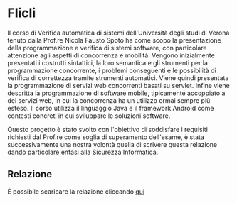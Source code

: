 # Flicli
Il corso di Verifica automatica di sistemi dell'Università degli studi di Verona tenuto dalla Prof.re Nicola Fausto Spoto ha come scopo la presentazione della programmazione e verifica di sistemi software, con particolare attenzione agli aspetti di concorrenza e mobilità. Vengono inizialmente presentati i costrutti sintattici, la loro semantica e gli strumenti per la programmazione concorrente, i problemi conseguenti e le possibilità di verifica di correttezza tramite strumenti automatici. Viene quindi presentata la programmazione di servizi web concorrenti basati su servlet. Infine viene descritta la programmazione di software mobile, tipicamente accoppiato a dei servizi web, in cui la concorrenza ha un utilizzo ormai sempre più esteso. Il corso utilizza il linguaggio Java e il framework Android come contesti concreti in cui sviluppare le soluzioni software.

Questo progetto è stato svolto con l'obiettivo di soddisfare i requisiti richiesti dal Prof.re come soglia di superamento dell'esame, è stata successivamente una nostra volontà quella di scrivere questa relazione dando particolare enfasi alla Sicurezza Informatica. 

## Relazione
È possibile scaricare la relazione cliccando [qui](https://github.com/jekoA/flicli/doc/vas.pdf)
